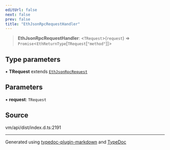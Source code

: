 ```yaml
---
editUrl: false
next: false
prev: false
title: "EthJsonRpcRequestHandler"
---
```


> **EthJsonRpcRequestHandler**: \<`TRequest`\>(`request`) => `Promise`\<`EthReturnType`[`TRequest`[`"method"`]]\>

## Type parameters

▪ **TRequest** extends [`EthJsonRpcRequest`](/generated/type-aliases/ethjsonrpcrequest/)

## Parameters

▪ **request**: `TRequest`

## Source

vm/api/dist/index.d.ts:2191

***
Generated using [typedoc-plugin-markdown](https://www.npmjs.com/package/typedoc-plugin-markdown) and [TypeDoc](https://typedoc.org/)
